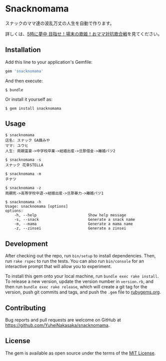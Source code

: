 # Snacknomama

スナックのママ達の波乱万丈の人生を自動で作ります。

詳しくは、[5時に夢中 目指せ！場末の歌姫！おママ対抗歌合戦](https://s.mxtv.jp/present/goji_omama7act/)を見てください。

## Installation

Add this line to your application's Gemfile:

```ruby
gem 'snacknomama'
```

And then execute:

    $ bundle

Or install it yourself as:

    $ gem install snacknomama

## Usage

```
$ snacknomama
店名: スナック GA繭みや
ママ: ユウヒ
人生: 両親富豪->中学校卒業->結婚出産->旦那借金->離婚バツ2

$ snacknomama -s
スナック 花幸STELLA

$ snacknomama -m
チナツ

$ snacknomama -z
両親死->高等学校中退->結婚出産->旦那暴力->離婚バツ1

$ snacknomama -h
Usage: snacknomama [options]
options:
    -h, --help                       Show help message
    -s, --snack                      Generate a snack name
    -m, --mama                       Generate a mama name
    -z, --zinsei                     Generate a zinsei
```

## Development

After checking out the repo, run `bin/setup` to install dependencies. Then, run `rake rspec` to run the tests. You can also run `bin/console` for an interactive prompt that will allow you to experiment.

To install this gem onto your local machine, run `bundle exec rake install`. To release a new version, update the version number in `version.rb`, and then run `bundle exec rake release`, which will create a git tag for the version, push git commits and tags, and push the `.gem` file to [rubygems.org](https://rubygems.org).

## Contributing

Bug reports and pull requests are welcome on GitHub at https://github.com/YuheiNakasaka/snacknomama.


## License

The gem is available as open source under the terms of the [MIT License](http://opensource.org/licenses/MIT).

